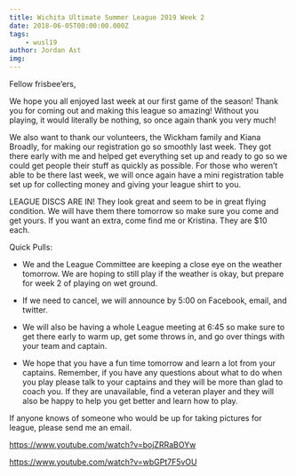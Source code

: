 ```yaml
---
title: Wichita Ultimate Summer League 2019 Week 2
date: 2018-06-05T00:00:00.000Z
tags:
    - wusl19
author: Jordan Ast
img:
---
```

Fellow frisbee’ers,

We hope you all enjoyed last week at our first game of the season!  Thank you for coming out and making this league so amazing!  Without you playing, it would literally be nothing, so once again thank you very much!

We also want to thank our volunteers, the Wickham family and Kiana Broadly, for making our registration go so smoothly last week.  They got there early with me and helped get everything set up and ready to go so we could get people their stuff as quickly as possible.  For those who weren’t able to be there last week, we will once again have a mini registration table set up for collecting money and giving your league shirt to you.

LEAGUE DISCS ARE IN!  They look great and seem to be in great flying condition.  We will have them there tomorrow so make sure you come and get yours.  If you want an extra, come find me or Kristina.  They are $10 each.

Quick Pulls:

- We and the League Committee are keeping a close eye on the weather tomorrow.  We are hoping to still play if the weather is okay, but prepare for week 2 of playing on wet ground. 

 - If we need to cancel, we will announce by 5:00 on Facebook, email, and twitter. 

- We will also be having a whole League meeting at 6:45 so make sure to get there early to warm up, get some throws in, and go over things with your team and captain.

- We hope that you have a fun time tomorrow and learn a lot from your captains.  Remember, if you have any questions about what to do when you play please talk to your captains and they will be more than glad to coach you.  If they are unavailable, find a veteran player and they will also be happy to help you get better and learn how to play.

If anyone knows of someone who would be up for taking pictures for league, please send me an email.

 

https://www.youtube.com/watch?v=bojZRRaBOYw

https://www.youtube.com/watch?v=wbGPt7F5vOU

